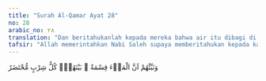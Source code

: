 ```yaml
---
title: "Surah Al-Qamar Ayat 28"
no: 28
arabic_no: ٢٨
translation: "Dan beritahukanlah kepada mereka bahwa air itu dibagi di antara mereka (dengan unta betina itu); setiap orang berhak mendapat giliran minum."
tafsir: "Allah memerintahkan Nabi Saleh supaya memberitahukan kepada kaumnya tentang pembagian air sumur antara mereka dan unta, yaitu sehari untuk unta betina dan sehari untuk mereka. Masing-masing datang menurut gilirannya untuk mengambil air sumur itu. ("
---
```

وَنَبِّئْهُمْ اَنَّ الْمَاۤءَ قِسْمَةٌ ۢ بَيْنَهُمْۚ  كُلُّ شِرْبٍ مُّحْتَضَرٌ 